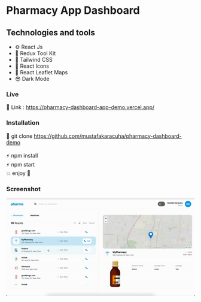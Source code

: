 
# Pharmacy App Dashboard

## Technologies and tools

- ⚙️ React Js 
- 💾 Redux Tool Kit
- 🚐 Tailwind CSS
- 🎨 React Icons
- 🗾 React Leaflet Maps
- 😎 Dark Mode

### Live

🔗 Link : https://pharmacy-dashboard-app-demo.vercel.app/

### Installation

🔗 git clone https://github.com/mustafakaracuha/pharmacy-dashboard-demo
<br/>
<br/>
⚡️  npm install <br/>
⚡️  npm start <br/>
💥 enjoy 🌋

### Screenshot

<img align="center" width="900" width="900"  src="https://github.com/mustafakaracuha/pharmacy-dashboard-demo/blob/main/src/assets/screenshots/app.gif" alt="muskaracuha" />
 
